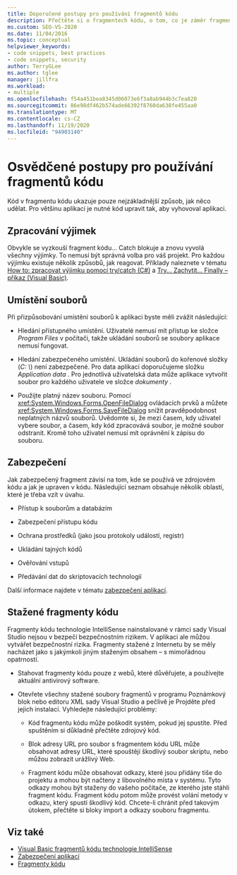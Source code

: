 ```yaml
---
title: Doporučené postupy pro používání fragmentů kódu
description: Přečtěte si o fragmentech kódu, o tom, co je záměr fragmentu kódu, a jak to nejlépe vyhovuje vaší aplikaci.
ms.custom: SEO-VS-2020
ms.date: 11/04/2016
ms.topic: conceptual
helpviewer_keywords:
- code snippets, best practices
- code snippets, security
author: TerryGLee
ms.author: tglee
manager: jillfra
ms.workload:
- multiple
ms.openlocfilehash: f54a451bea8345d06073e6f3a8ab944b3c7ea820
ms.sourcegitcommit: 86e98df462b574ade66392f8760da638fe455aa0
ms.translationtype: MT
ms.contentlocale: cs-CZ
ms.lasthandoff: 11/19/2020
ms.locfileid: "94903140"
---
```

# <a name="best-practices-for-using-code-snippets"></a>Osvědčené postupy pro používání fragmentů kódu

Kód v fragmentu kódu ukazuje pouze nejzákladnější způsob, jak něco udělat. Pro většinu aplikací je nutné kód upravit tak, aby vyhovoval aplikaci.

## <a name="handling-exceptions"></a>Zpracování výjimek

Obvykle se vyzkouší fragment kódu... Catch blokuje a znovu vyvolá všechny výjimky. To nemusí být správná volba pro váš projekt. Pro každou výjimku existuje několik způsobů, jak reagovat. Příklady naleznete v tématu [How to: zpracovat výjimku pomocí try/catch (C#)](/dotnet/csharp/programming-guide/exceptions/how-to-handle-an-exception-using-try-catch) a [Try... Zachytit... Finally – příkaz (Visual Basic)](/dotnet/visual-basic/language-reference/statements/try-catch-finally-statement).

## <a name="file-locations"></a>Umístění souborů

Při přizpůsobování umístění souborů k aplikaci byste měli zvážit následující:

- Hledání přístupného umístění. Uživatelé nemusí mít přístup ke složce *Program Files* v počítači, takže ukládání souborů se soubory aplikace nemusí fungovat.

- Hledání zabezpečeného umístění. Ukládání souborů do kořenové složky (*C: \\*) není zabezpečené. Pro data aplikací doporučujeme složku *Application data* . Pro jednotlivá uživatelská data může aplikace vytvořit soubor pro každého uživatele ve složce *dokumenty* .

- Použijte platný název souboru. Pomocí <xref:System.Windows.Forms.OpenFileDialog> ovládacích prvků a můžete <xref:System.Windows.Forms.SaveFileDialog> snížit pravděpodobnost neplatných názvů souborů. Uvědomte si, že mezi časem, kdy uživatel vybere soubor, a časem, kdy kód zpracovává soubor, je možné soubor odstranit. Kromě toho uživatel nemusí mít oprávnění k zápisu do souboru.

## <a name="security"></a>Zabezpečení

Jak zabezpečený fragment závisí na tom, kde se používá ve zdrojovém kódu a jak je upraven v kódu. Následující seznam obsahuje několik oblastí, které je třeba vzít v úvahu.

- Přístup k souborům a databázím

- Zabezpečení přístupu kódu

- Ochrana prostředků (jako jsou protokoly událostí, registr)

- Ukládání tajných kódů

- Ověřování vstupů

- Předávání dat do skriptovacích technologií

Další informace najdete v tématu [zabezpečení aplikací](../ide/securing-applications.md).

## <a name="downloaded-code-snippets"></a>Stažené fragmenty kódu

Fragmenty kódu technologie IntelliSense nainstalované v rámci sady Visual Studio nejsou v bezpečí bezpečnostním rizikem. V aplikaci ale můžou vytvářet bezpečnostní rizika. Fragmenty stažené z Internetu by se měly nacházet jako s jakýmkoli jiným staženým obsahem – s mimořádnou opatrností.

- Stahovat fragmenty kódu pouze z webů, které důvěřujete, a používejte aktuální antivirový software.

- Otevřete všechny stažené soubory fragmentů v programu Poznámkový blok nebo editoru XML sady Visual Studio a pečlivě je Projděte před jejich instalací. Vyhledejte následující problémy:

  - Kód fragmentu kódu může poškodit systém, pokud jej spustíte. Před spuštěním si důkladně přečtěte zdrojový kód.

  - Blok adresy URL pro soubor s fragmentem kódu URL může obsahovat adresy URL, které spouštějí škodlivý soubor skriptu, nebo můžou zobrazit urážlivý Web.

  - Fragment kódu může obsahovat odkazy, které jsou přidány tiše do projektu a mohou být načteny z libovolného místa v systému. Tyto odkazy mohou být staženy do vašeho počítače, ze kterého jste stáhli fragment kódu. Fragment kódu potom může provést volání metody v odkazu, který spustí škodlivý kód. Chcete-li chránit před takovým útokem, přečtěte si bloky import a odkazy souboru fragmentu.

## <a name="see-also"></a>Viz také

- [Visual Basic fragmentů kódu technologie IntelliSense](/dotnet/visual-basic/developing-apps/using-ide/intellisense-code-snippets)
- [Zabezpečení aplikací](../ide/securing-applications.md)
- [Fragmenty kódu](../ide/code-snippets.md)
